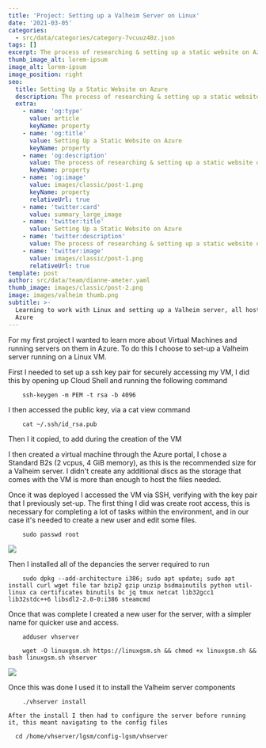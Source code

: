 ```yaml
---
title: 'Project: Setting up a Valheim Server on Linux'
date: '2021-03-05'
categories:
  - src/data/categories/category-7vcuuz40z.json
tags: []
excerpt: The process of researching & setting up a static website on Azure
thumb_image_alt: lorem-ipsum
image_alt: lorem-ipsum
image_position: right
seo:
  title: Setting Up a Static Website on Azure
  description: The process of researching & setting up a static website on Azure
  extra:
    - name: 'og:type'
      value: article
      keyName: property
    - name: 'og:title'
      value: Setting Up a Static Website on Azure
      keyName: property
    - name: 'og:description'
      value: The process of researching & setting up a static website on Azure
      keyName: property
    - name: 'og:image'
      value: images/classic/post-1.png
      keyName: property
      relativeUrl: true
    - name: 'twitter:card'
      value: summary_large_image
    - name: 'twitter:title'
      value: Setting Up a Static Website on Azure
    - name: 'twitter:description'
      value: The process of researching & setting up a static website on Azure
    - name: 'twitter:image'
      value: images/classic/post-1.png
      relativeUrl: true
template: post
author: src/data/team/dianne-ameter.yaml
thumb_image: images/classic/post-2.png
image: images/valheim thumb.png
subtitle: >-
  Learning to work with Linux and setting up a Valheim server, all hosted on
  Azure 
---
```

For my first project I wanted to learn more about Virtual Machines and running servers on them in Azure. To do this I choose to set-up a Valheim server running on a Linux VM.

First I needed to set up a ssh key pair for securely accessing my VM, I did this by opening up Cloud Shell and running the following command

        ssh-keygen -m PEM -t rsa -b 4096

I then accessed the public key, via a cat view command

        cat ~/.ssh/id_rsa.pub

Then I it copied, to add during the creation of the VM

I then created a virtual machine through the Azure portal, I chose a Standard B2s (2 vcpus, 4 GiB memory), as this is the recommended size for a Valheim server. I didn't create any additional discs as the storage that comes with the VM is more than enough to host the files needed.

Once it was deployed I accessed the VM via SSH, verifying with the key pair that I previously set-up. The first thing I did was create root access, this is necessary for completing a lot of tasks within the environment, and in our case it's needed to create a new user and edit some files.

        sudo passwd root

![](/images/Root%20access.png)

Then I installed all of the depancies the server required to run

```
    sudo dpkg --add-architecture i386; sudo apt update; sudo apt install curl wget file tar bzip2 gzip unzip bsdmainutils python util-linux ca certificates binutils bc jq tmux netcat lib32gcc1 lib32stdc++6 libsdl2-2.0-0:i386 steamcmd

```

Once that was complete I created a new user for the server, with a simpler name for quicker use and access.

```
    adduser vhserver

```

        wget -O linuxgsm.sh https://linuxgsm.sh && chmod +x linuxgsm.sh && bash linuxgsm.sh vhserver

![](/images/installed%20linuxgsm.png)

Once this was done I used it to install the Valheim server components

```
    ./vhserver install

After the install I then had to configure the server before running it, this meant navigating to the config files

```

      cd /home/vhserver/lgsm/config-lgsm/vhserver
